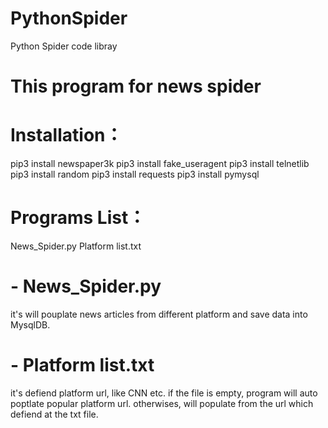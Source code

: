 # PythonSpider
Python Spider code libray

# This program for news spider
# Installation：
pip3 install newspaper3k
pip3 install fake_useragent
pip3 install telnetlib
pip3 install random
pip3 install requests
pip3 install pymysql

# Programs List：
News_Spider.py
Platform list.txt

# - News_Spider.py
it's will pouplate news articles from different platform and save data into MysqlDB.

# - Platform list.txt
it's defiend platform url, like CNN etc.
if the file is empty, program will auto poptlate popular platform url.
otherwises, will populate from the url which defiend at the txt file.


